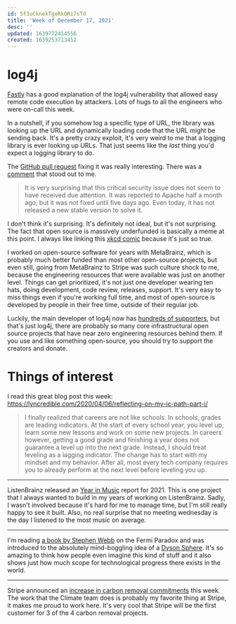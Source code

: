 ```yaml
---
id: 5f3uCknekTgeRkQRi7sTd
title: 'Week of December 17, 2021'
desc: ''
updated: 1639772414556
created: 1639253713452
---
```


# log4j

[Fastly](https://www.fastly.com/blog/digging-deeper-into-log4shell-0day-rce-exploit-found-in-log4j) has a good explanation of the log4j vulnerability that allowed easy remote code execution by attackers. Lots of hugs to all the engineers who were on-call this week.

In a nutshell, if you somehow log a specific type of URL, the library was looking up the URL and dynamically loading code that the URL might be sending back. It's a pretty crazy exploit, it's very weird to me that a logging library is ever looking up URLs. That just seems like the *last* thing you'd expect a logging library to do.

The [GitHub pull request](https://github.com/apache/logging-log4j2/pull/608) fixing it was really interesting. There was a [comment](https://github.com/apache/logging-log4j2/pull/608#issuecomment-990065982) that stood out to me.

>It is very surprising that this critical security issue does not seem to have received due attention. It was reported to Apache half a month ago, but it was not fixed until five days ago. Even today, it has not released a new stable version to solve it.

I don't think it's surprising. It's definitely not ideal, but it's not surprising. The fact that open source is massively underfunded is basically a meme at this point. I always like linking this [xkcd comic](https://xkcd.com/2347/) because it's just so true.

I worked on open-source software for years with MetaBrainz, which is probably much better funded than most other open-source projects, but even still, going from MetaBrainz to Stripe was such culture shock to me, because the engineering resources that were available was just on another level. Things can get prioritized, it's not just one developer wearing ten hats, doing development, code review, releases, support. It's very easy to miss things even if you're working full time, and most of open-source is developed by people in their free time, outside of their regular job.

Luckily, the main developer of log4j now has [hundreds of supporters](https://github.com/sponsors/rgoers), but that's just log4j, there are probably so many core infrastructural open source projects that have near zero engineering resources behind them. If you use and like something open-source, you should try to support the creators and donate.


# Things of interest

I read this great blog post this week: https://lyncredible.com/2020/04/06/reflecting-on-my-ic-path-part-i/

>I finally realized that careers are not like schools. In schools, grades are leading indicators. At the start of every school year, you level up, learn some new lessons and work on some new projects. In careers however, getting a good grade and finishing a year does not guarantee a level up into the next grade. Instead, I should treat leveling as a lagging indicator. The change has to start with my mindset and my behavior. After all, most every tech company requires you to already perform at the next level before leveling you up.

-------------------

ListenBrainz released an [Year in Music](https://listenbrainz.org/user/iliekcomputers/year-in-music/) report for 2021. This is one project that I always wanted to build in my years of working on ListenBrainz. Sadly, I wasn't involved because it's hard for me to manage time, but I'm still really happy to see it built. Also, no real surprise that no meeting wednesday is the day I listened to the most music on average.

----------------------

I'm reading [a book by Stephen Webb](https://www.amazon.in/gp/product/B00XVTG1NC/ref=ppx_yo_dt_b_d_asin_title_o01?ie=UTF8&psc=1) on the Fermi Paradox and was introduced to the absolutely mind-boggling idea of a [Dyson Sphere](https://en.wikipedia.org/wiki/Dyson_sphere). It's so amazing to think how people even imagine this kind of stuff and it also shows just how much scope for technological progress there exists in the world.

-----------------

Stripe announced an [increase in carbon removal commitments](https://stripe.com/newsroom/news/fall-21-carbon-removal-purchases) this week. The work that the Climate team does is probably my favorite thing at Stripe, it makes me proud to work here. It's very cool that Stripe will be the first customer for 3 of the 4 carbon removal projects.

